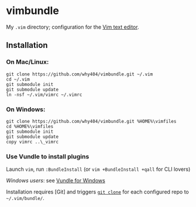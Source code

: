 vimbundle
=========

My `.vim` directory; configuration for the [Vim text editor](http://en.wikipedia.org/wiki/Vim_%28text_editor%29).


## Installation

### On Mac/Linux:

	git clone https://github.com/why404/vimbundle.git ~/.vim
    cd ~/.vim
    git submodule init
    git submodule update
    ln -nsf ~/.vim/vimrc ~/.vimrc

### On Windows:

	git clone https://github.com/why404/vimbundle.git %HOME%\vimfiles
    cd %HOME%\vimfiles
    git submodule init
    git submodule update
    copy vimrc ..\_vimrc

### Use Vundle to install plugins

Launch `vim`, run `:BundleInstall` 
(or `vim +BundleInstall +qall` for CLI lovers)

*Windows users*: see [Vundle for Windows](https://github.com/gmarik/vundle/wiki/Vundle-for-Windows)

Installation requires [Git] and triggers [`git clone`](http://gitref.org/creating/#clone) for each configured repo to `~/.vim/bundle/`.
